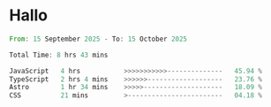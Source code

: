 # Hallo
<!--START_SECTION:waka-->

```rust
From: 15 September 2025 - To: 15 October 2025

Total Time: 8 hrs 43 mins

JavaScript   4 hrs           >>>>>>>>>>>--------------   45.94 %
TypeScript   2 hrs 4 mins    >>>>>>-------------------   23.76 %
Astro        1 hr 34 mins    >>>>>--------------------   18.09 %
CSS          21 mins         >------------------------   04.18 %
```

<!--END_SECTION:waka-->

